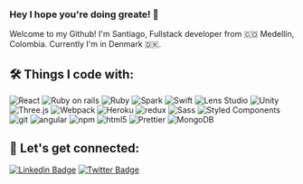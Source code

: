 ### Hey I hope you're doing greate! 👋

Welcome to my Github!
I'm Santiago, Fullstack developer from 🇨🇴 Medellín, Colombia. Currently I'm in Denmark 🇩🇰.

<!-- Tools -->
<h2 align="left">🛠 Things I code with:</h2>
<p>
  <img alt="React" src="https://img.shields.io/badge/-React-45b8d8?style=flat-square&logo=react&logoColor=white" />
  <img alt="Ruby on rails" src="https://img.shields.io/badge/-Rails-CC0000?style=flat-square&logo=rubyOnRails&logoColor=white" />
  <img alt="Ruby" src="https://img.shields.io/badge/-Ruby-CC342D?style=flat-square&logo=ruby&logoColor=white" />
  <img alt="Spark" src="https://img.shields.io/badge/-Spark-FF5C83?style=flat-square&logo=sparkAR&logoColor=white" />
  <img alt="Swift" src="https://img.shields.io/badge/-Swift-F05138?style=flat-square&logo=swift&logoColor=white" />
  <img alt="Lens Studio" src="https://img.shields.io/badge/-LensStudio-FFFC00?style=flat-square&logo=Snapchat&logoColor=black" />
  <img alt="Unity" src="https://img.shields.io/badge/-Unity-FFFFFF?style=flat-square&logo=unity&logoColor=black" />
  <img alt="Three.js" src="https://img.shields.io/badge/-Three-000000?style=flat-square&logo=three.js&logoColor=white" />
  <img alt="Webpack" src="https://img.shields.io/badge/-Webpack-8DD6F9?style=flat-square&logo=webpack&logoColor=white" /> 
  <img alt="Heroku" src="https://img.shields.io/badge/-Heroku-430098?style=flat-square&logo=heroku&logoColor=white" />
  <img alt="redux" src="https://img.shields.io/badge/-Redux-764ABC?style=flat-square&logo=redux&logoColor=white" />
  <img alt="Sass" src="https://img.shields.io/badge/-Sass-CC6699?style=flat-square&logo=sass&logoColor=white" />
  <img alt="Styled Components" src="https://img.shields.io/badge/-Styled_Components-db7092?style=flat-square&logo=styled-components&logoColor=white" />
  <img alt="git" src="https://img.shields.io/badge/-Git-F05032?style=flat-square&logo=git&logoColor=white" />
  <img alt="angular" src="https://img.shields.io/badge/-Angular-DD0031?style=flat-square&logo=angular&logoColor=white" />
  <img alt="npm" src="https://img.shields.io/badge/-NPM-CB3837?style=flat-square&logo=npm&logoColor=white" />
  <img alt="html5" src="https://img.shields.io/badge/-HTML5-E34F26?style=flat-square&logo=html5&logoColor=white" />
  <img alt="Prettier" src="https://img.shields.io/badge/-Prettier-F7B93E?style=flat-square&logo=prettier&logoColor=white" />
  <img alt="MongoDB" src="https://img.shields.io/badge/-MongoDB-13aa52?style=flat-square&logo=mongodb&logoColor=white" />
</p>

<!-- Social Media -->
<h2 align="left">👾 Let's get connected:</h2>

[![Linkedin Badge](https://img.shields.io/badge/-linkedIn-blue?style=flat-square&logo=Linkedin&logoColor=white)](https://www.linkedin.com/in/santiago-ospina-idrobo-733a24180/) [![Twitter Badge](https://img.shields.io/twitter/url?label=Twitter&style=social&url=https%3A%2F%2Ftwitter.com%2FIdroboOspina)](https://twitter.com/IdroboOspina)


<!--
**Santiagospinai7/Santiagospinai7** is a ✨ _special_ ✨ repository because its `README.md` (this file) appears on your GitHub profile.
🇩
Here are some ideas to get you started:

- 🔭 I’m currently working on ...
- 🌱 I’m currently learning ...
- 👯 I’m looking to collaborate on ...
- 🤔 I’m looking for help with ...
- 💬 Ask me about ...
- 📫 How to reach me: ...
- 😄 Pronouns: ...
- ⚡ Fun fact: ...
-->
